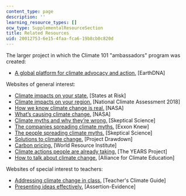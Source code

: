 ```yaml
---
content_type: page
description: ''
learning_resource_types: []
ocw_type: SupplementalResourceSection
title: Related Resources
uid: 20012753-6e15-4faa-fca6-19b8cb0c820d
---
```


The larger project in which the Climate 101 "ambassadors" program was created: 

*   [A global platform for climate advocacy and action.](https://earthdna.org/) \[EarthDNA\]  

Websites of general interest:

*   [Climate impacts on your state.](https://statesatrisk.org/) \[States at Risk\]
*   [Climate impacts on your region.](https://nca2018.globalchange.gov/chapter/1/) \[National Climate Assessment 2018\]
*   [How we know climate change is real.](https://climate.nasa.gov/evidence/) \[NASA\]
*   [What’s causing climate change.](https://climate.nasa.gov/causes/) \[NASA\]
*   [Climate myths and why they’re wrong.](https://skepticalscience.com/argument.php) \[Skeptical Science\]
*   [The companies spreading climate myths.](https://exxonknew.org/) \[Exxon Knew\]
*   [The people spreading climate myths.](https://skepticalscience.com/misinformers.php) \[Skeptical Science\]
*   [Solutions to climate change.](https://www.drawdown.org/) \[Project Drawdown\]
*   [Carbon pricing.](https://www.wri.org/blog/2016/03/carbon-tax-vs-cap-and-trade-what-s-better-policy-cut-emissions) \[World Resource Institute\]
*   [Climate actions people are already taking.](https://theyearsproject.com/) \[The YEARS Project\]
*   [How to talk about climate change.](https://www.youtube.com/watch?v=RkklaXhbTuA) \[Alliance for Climate Education\]

Websites of special interest to teachers:

*   [Addressing climate change in class.](https://teachers-climate-guide.fi/) \[Teacher's Climate Guide\]
*   [Presenting ideas effectively.](https://www.assertion-evidence.com/) \[Assertion-Evidence\]